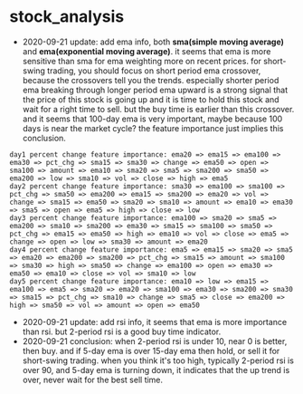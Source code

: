 # stock_analysis

 - 2020-09-21 update: add ema info, both **sma(simple moving average)** and **ema(exponential moving average)**. it seems that ema is more sensitive than sma for ema weighting more on recent prices. for short-swing trading, you should focus on short period ema crossover, because the crossovers tell you the trends. especially shorter period ema breaking through longer period ema upward is a strong signal that the price of this stock is going up and it is time to hold this stock and wait for a right time to sell. but the buy time is earlier than this crossover. and it seems that 100-day ema is very important, maybe because 100 days is near the market cycle? the feature importance just implies this conclusion.

 ```
 day1 percent change feature importance: ema20 => ema15 => ema100 => ema30 => pct_chg => sma15 => sma30 => change => ema50 => open => sma100 => amount => ema10 => sma20 => sma5 => sma200 => sma50 => ema200 => low => sma10 => vol => close => high => ema5
 day2 percent change feature importance: sma30 => ema100 => sma100 => pct_chg => sma50 => ema200 => ema15 => sma200 => ema20 => vol => change => sma15 => ema50 => sma20 => sma10 => amount => ema10 => ema30 => sma5 => open => ema5 => high => close => low
 day3 percent change feature importance: ema100 => sma20 => sma5 => ema200 => sma10 => sma200 => ema30 => sma15 => sma100 => sma50 => pct_chg => ema15 => ema50 => high => ema10 => vol => close => ema5 => change => open => low => sma30 => amount => ema20
 day4 percent change feature importance: ema5 => ema15 => sma20 => sma5 => ema20 => ema200 => sma200 => pct_chg => sma15 => amount => sma100 => sma30 => high => sma50 => change => ema100 => open => ema30 => ema50 => ema10 => close => vol => sma10 => low
 day5 percent change feature importance: ema10 => low => ema15 => ema100 => ema5 => sma20 => ema20 => sma100 => ema30 => sma200 => sma30 => sma15 => pct_chg => sma10 => change => sma5 => close => ema200 => high => sma50 => vol => amount => open => ema50
 ```

 - 2020-09-21 update: add rsi info, it seems that ema is more importance than rsi. but 2-period rsi is a good buy time indicator. 
 - 2020-09-21 conclusion: when 2-period rsi is under 10, near 0 is better, then buy. and if 5-day ema is over 15-day ema then hold, or sell it for short-swing trading. when you think it's too high, typically 2-period rsi is over 90, and 5-day ema is turning down, it indicates that the up trend is over, never wait for the best sell time.
